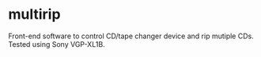 multirip
========

Front-end software to control CD/tape changer device and rip mutiple CDs.  Tested using Sony VGP-XL1B.
